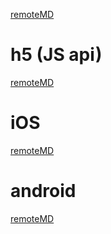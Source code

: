 [remoteMD](https://raw.githubusercontent.com/zkty-team/x-engine-module-engine/master/README.md?token=AAHTKQXQUB3MD66VFGAIBB27GTPFG)

# h5 (JS api)

[remoteMD](https://raw.githubusercontent.com/zk4/x-engine-module-engine/master/h5/README.md)

# iOS

[remoteMD](https://raw.githubusercontent.com/zk4/x-engine-module-engine/master/iOS/README.md)

# android

[remoteMD](https://raw.githubusercontent.com/zk4/x-engine-module-engine/master/android/README.md)


